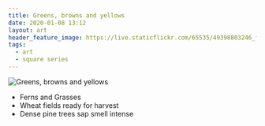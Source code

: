 ```yaml
---
title: Greens, browns and yellows
date: 2020-01-08 13:12
layout: art
header_feature_image: https://live.staticflickr.com/65535/49398803246_f2d51067ec_3k.jpg
tags:
  - art
  - square series
---
```


![Greens, browns and yellows](https://live.staticflickr.com/65535/49398803246_00119c4540_o.jpg)

- Ferns and Grasses
- Wheat fields ready for harvest
- Dense pine trees sap smell intense
